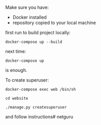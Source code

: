 Make sure you have: 
- Docker installed 
- repository copied to your local machine 

first run to build project locally: 

```
docker-compose up --build 
```

next time: 

```
docker-compose up 
``` 
is enough.

To create superuser: 
```
docker-compose exec web /bin/sh
``` 

```
cd website 
```

```
./manage.py createsuperuser
``` 
and follow instructions# netguru
